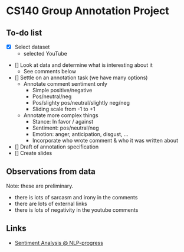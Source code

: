 # CS140 Group Annotation Project

## To-do list

- [x] Select dataset
    - selected YouTube
- [] Look at data and determine what is interesting about it
    - See comments below
- [] Settle on an annotation task (we have many options)
    - Annotate comment sentiment only
        - Simple positive/negative
        - Pos/neutral/neg
        - Pos/slighty pos/neutral/slightly neg/neg
        - Sliding scale from -1 to +1
    - Annotate more complex things
        - Stance: In favor / against
        - Sentiment: pos/neutral/neg
        - Emotion: anger, anticipation, disgust, ...
        - Incorporate who wrote comment & who it was written about
- [] Draft of annotation specification
- [] Create slides

## Observations from data

Note: these are preliminary.

- there is lots of sarcasm and irony in the comments
- there are lots of external links
- there is lots of negativity in the youtube comments

## Links
- [Sentiment Analysis @ NLP-progress](http://nlpprogress.com/english/sentiment_analysis.html)
